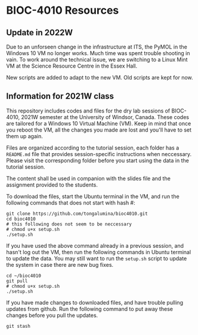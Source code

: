 # BIOC-4010 Resources

## Update in 2022W
Due to an unforseen change in the infrastructure at ITS, the PyMOL in the
Windows 10 VM no longer works. Much time was spent trouble shooting in vain. To
work around the technical issue, we are switching to a Linux Mint VM at the
Science Resource Centre in the Essex Hall.

New scripts are added to adapt to the new VM. Old scripts are kept for now.

## Information for 2021W class
This repository includes codes and files for the dry lab sessions of BIOC-4010,
2021W semester at the University of Windsor, Canada. These codes are tailored
for a Windows 10 Virtual Machine (VM). Keep in mind that once you reboot the
VM, all the changes you made are lost and you'll have to set them up again.

Files are organized according to the tutorial session, each folder has a
`README.md` file that provides session-specific instructions when neccessary.
Please visit the corresponding folder before you start using the data in the
tutorial session.

The content shall be used in companion with the slides file and the assignment
provided to the students.

To download the files, start the Ubuntu terminal in the VM, and run the
following commands that does not start with hash #:

```
git clone https://github.com/tongalumina/bioc4010.git
cd bioc4010
# this following does not seem to be neccessary
# chmod u+x setup.sh
./setup.sh
```

If you have used the above command already in a previous session, and hasn't
log out the VM, then run the following commands in Ubuntu terminal to update
the data. You may still want to run the `setup.sh` script to update the system
in case there are new bug fixes.
```
cd ~/bioc4010
git pull
# chmod u+x setup.sh
./setup.sh
```

If you have made changes to downloaded files, and have trouble pulling updates
from github. Run the following command to put away these changes before you
pull the updates.
```
git stash
```



